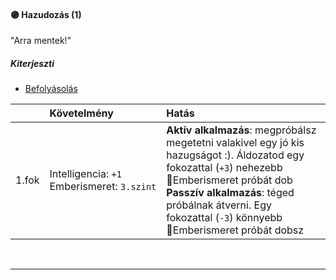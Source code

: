 #### 🟣 Hazudozás (1)

"Arra mentek!"

##### Kiterjeszti
- [Befolyásolás](../kepzettsegek/befolyasolas.md)

| |  Követelmény | Hatás  |
| :----------- | :----------- | :----------- |
| 1.fok | Intelligencia:&nbsp;`+1`<br />Emberismeret:&nbsp;`3.szint` | **Aktív alkalmazás**: megpróbálsz megetetni valakivel egy jó kis hazugságot :). Áldozatod egy fokozattal (`+3`) nehezebb 🔵Emberismeret próbát dob<br />**Passzív alkalmazás**: téged próbálnak átverni. Egy fokozattal (`-3`) könnyebb 🔵Emberismeret próbát dobsz |

<br />

---
